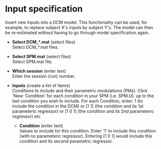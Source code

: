 # Input specification  
Insert new inputs into a DCM model.
This functionality can be used, for example, to replace subject X's inputs by subject Y's. The model can then be re-estimated without having to go through model specification again.

* **Select DCM_*.mat** (select files)  
Select DCM_*.mat files.

* **Select SPM.mat** (select files)  
Select SPM.mat file.

* **Which session** (enter text)  
Enter the session (run) number.

* **Inputs** (create a list of items)  
Conditions to include and their parametric modulations (PMs). Click 'New: Condition' for each condition in your SPM (i.e. SPM.U), up to the last condition you wish  to include. For each Condition, enter:
1 (to include the condition in the DCM) or
[1 1] (the condition and its 1st parameteric regressor) or
[1 0 1] (the condition and its 2nd parameteric regressor)
etc

    * **Condition** (enter text)  
    Values to include for this condition. Enter '1' to include this condition (with no parameteric regressor). Entering [1 0 1] would include this condition and its second parametric regressor.
